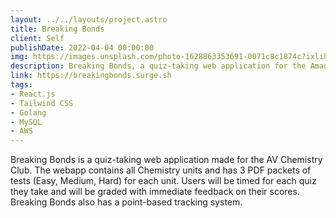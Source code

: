 ```yaml
---
layout: ../../layouts/project.astro
title: Breaking Bonds
client: Self
publishDate: 2022-04-04 00:00:00
img: https://images.unsplash.com/photo-1628863353691-0071c8c1874c?ixlib=rb-1.2.1&ixid=MnwxMjA3fDB8MHxwaG90by1wYWdlfHx8fGVufDB8fHx8&auto=format&fit=crop&w=2370&q=80
description: Breaking Bonds, a quiz-taking web application for the Amador Valley Chemistry Club.
link: https://breakingbonds.surge.sh
tags:
- React.js
- Tailwind CSS
- Golang
- MySQL
- AWS
---
```


Breaking Bonds is a quiz-taking web application made for the AV Chemistry Club. The webapp contains all Chemistry units and has 3 PDF packets of tests (Easy, Medium, Hard) for each unit. Users will be timed for each quiz they take and will be graded with immediate feedback on their scores. Breaking Bonds also has a point-based tracking system.
